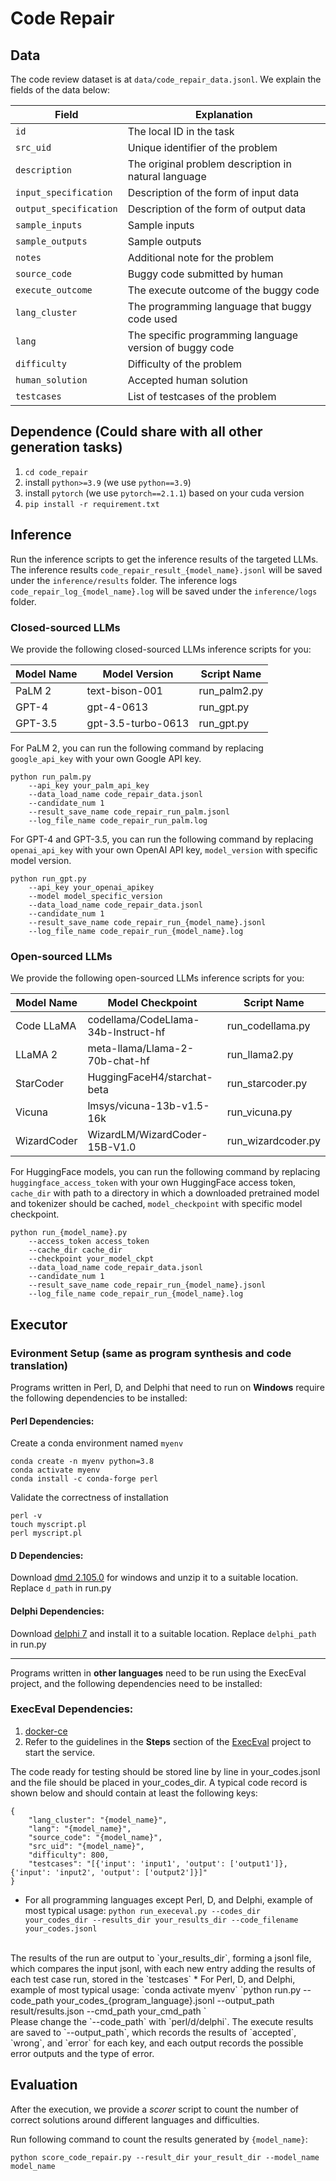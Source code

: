 # Code Repair

## Data
The code review dataset is at `data/code_repair_data.jsonl`. We explain the fields of the data below:

| Field                	   | Explanation                                          	             |
|--------------------------|--------------------------------------------------------------------|
| `id`                   	 | The local ID in the task                             	             |
| `src_uid`              	 | Unique identifier of the problem                     	             |
| `description`          	 | The original problem description in natural language 	             |
| `input_specification`  	 | Description of the form of input data                	             |
| `output_specification` 	 | Description of the form of output data               	             |
| `sample_inputs`        	 | Sample inputs                                        	             |
| `sample_outputs`       	 | Sample outputs                                       	             |
| `notes`                	 | Additional note for the problem                              	     |
| `source_code`            | Buggy code submitted by human                                      |
| `execute_outcome`         | The execute outcome of the buggy code                              |
| `lang_cluster`         	 | The programming language that buggy code used                    	 |
| `lang`                   | The specific programming language version of buggy code            |
| `difficulty`           	 | Difficulty of the problem                            	             |
| `human_solution`       	 | Accepted human solution                              	             |
| `testcases`            	 | List of testcases of the problem           	                       |

 

## Dependence (Could share with all other generation tasks)
1. `cd code_repair`
2. install `python>=3.9` (we use `python==3.9`)
3. install `pytorch` (we use `pytorch==2.1.1`) based on your cuda version
4. `pip install -r requirement.txt`


## Inference
Run the inference scripts to get the inference results of the targeted LLMs. The inference results `code_repair_result_{model_name}.jsonl` will be saved under the `inference/results` folder. The inference logs `code_repair_log_{model_name}.log` will be saved under the `inference/logs` folder.

### Closed-sourced LLMs

We provide the following closed-sourced LLMs inference scripts for you:


| Model Name | Model Version      | Script Name  |
| ---------- | ------------------ | ------------ |
| PaLM 2     | text-bison-001     | run_palm2.py |
| GPT-4      | gpt-4-0613         | run_gpt.py   |
| GPT-3.5    | gpt-3.5-turbo-0613 | run_gpt.py   |

For PaLM 2, you can run the following command by replacing `google_api_key` with your own Google API key. 

```angular2html
python run_palm.py 
    --api_key your_palm_api_key
    --data_load_name code_repair_data.jsonl
    --candidate_num 1
    --result_save_name code_repair_run_palm.jsonl
    --log_file_name code_repair_run_palm.log
```

For GPT-4 and GPT-3.5, you can run the following command by replacing `openai_api_key` with your own OpenAI API key, `model_version` with specific model version.

```angular2html
python run_gpt.py
    --api_key your_openai_apikey
    --model model_specific_version
    --data_load_name code_repair_data.jsonl
    --candidate_num 1
    --result_save_name code_repair_run_{model_name}.jsonl
    --log_file_name code_repair_run_{model_name}.log
```


### Open-sourced LLMs

We provide the following open-sourced LLMs inference scripts for you:


| Model Name  | Model Checkpoint                    | Script Name        |
| ----------- | ----------------------------------- | ------------------ |
| Code LLaMA  | codellama/CodeLlama-34b-Instruct-hf | run_codellama.py   |
| LLaMA 2     | meta-llama/Llama-2-70b-chat-hf      | run_llama2.py      |
| StarCoder   | HuggingFaceH4/starchat-beta         | run_starcoder.py   |
| Vicuna      | lmsys/vicuna-13b-v1.5-16k           | run_vicuna.py      |
| WizardCoder | WizardLM/WizardCoder-15B-V1.0       | run_wizardcoder.py |

For HuggingFace models, you can run the following command by replacing `huggingface_access_token` with your own HuggingFace access token, `cache_dir` with path to a directory in which a downloaded pretrained model and tokenizer should be cached, `model_checkpoint` with specific model checkpoint.

```angular2html
python run_{model_name}.py 
    --access_token access_token
    --cache_dir cache_dir 
    --checkpoint your_model_ckpt
    --data_load_name code_repair_data.jsonl
    --candidate_num 1
    --result_save_name code_repair_run_{model_name}.jsonl
    --log_file_name code_repair_run_{model_name}.log
```



## Executor 
### Evironment Setup (same as program synthesis and code translation)

Programs written in Perl, D, and Delphi that need to run on **Windows** require the following dependencies to be installed:

#### Perl Dependencies:

Create a conda environment named `myenv`
```
conda create -n myenv python=3.8
conda activate myenv
conda install -c conda-forge perl
```
Validate the correctness of installation
```
perl -v
touch myscript.pl
perl myscript.pl
```
#### D Dependencies:

Download [dmd 2.105.0](https://downloads.dlang.org/releases/2.x/2.105.0/) for windows and unzip it to a suitable location. Replace `d_path` in run.py

#### Delphi Dependencies:

Download [delphi 7](http://altd.embarcadero.com/download/delphi/d7/english/ent/delphi_7_ent_en.iso) and install it to a suitable location. Replace `delphi_path` in run.py

***

Programs written in **other languages** need to be run using the ExecEval project, and the following dependencies need to be installed:

### ExecEval Dependencies:

1. [docker-ce](https://docs.docker.com/engine/install/)
2. Refer to the guidelines in the **Steps** section of the [ExecEval](https://github.com/ntunlp/ExecEval) project to start the service.


The code ready for testing should be stored line by line in your\_codes.jsonl and the file should be placed in your\_codes\_dir. A typical code record is shown below and should contain at least the following keys:

```
{
    "lang_cluster": "{model_name}",
    "lang": "{model_name}",
    "source_code": "{model_name}",
    "src_uid": "{model_name}",
    "difficulty": 800,
    "testcases": "[{'input': 'input1', 'output': ['output1']}, {'input': 'input2', 'output': ['output2']}]"
}
```

* For all programming languages except Perl, D, and Delphi, example of most typical usage:
    `python run_execeval.py --codes_dir your_codes_dir --results_dir your_results_dir --code_filename your_codes.jsonl`
<br>
    The results of the run are output to `your_results_dir`, forming a jsonl file, which compares the input jsonl, with each new entry adding the results of each test case run, stored in the `testcases`
* For Perl, D, and Delphi, example of most typical usage:
    `conda activate myenv`
    `python run.py  --code_path your_codes_{program_language}.jsonl --output_path result/results.json --cmd_path your_cmd_path `
<br>
    Please change the `--code_path` with `perl/d/delphi`. The execute results are saved to `--output_path`, which records the results of `accepted`, `wrong`, and `error` for each key, and each output records the possible error outputs and the type of error.

## Evaluation

After the execution, we provide a *scorer* script to count the number of correct solutions around different languages and difficulties. 

Run following command to count the results generated by `{model_name}`: 

`python score_code_repair.py --result_dir your_result_dir --model_name model_name`
